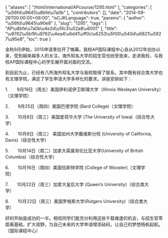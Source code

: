 {
    "aliases": [
        "/html/international/APcourse/1295.html"
    ],
    "categories": [
        "\u56fd\u9645\u8bfe\u7a0b"
    ],
    "contributors": [],
    "date": "2014-09-26T00:00:00+08:00",
    "isCJKLanguage": true,
    "params": {
        "author": "\u56fd\u9645\u90e8"
    },
    "slug": "1295",
    "tags": [
        "AP\u8bfe\u7a0b\u4e2d\u5fc3\u52a8\u6001"
    ],
    "title": "\u9762\u5bf9\u9762\u4ea4\u6d41\uff0c\u6253\u5f00\u540d\u6821\u5927\u95e8",
    "toc": true
}

金秋9月伊始，2015申请季拉开了帷幕。我校AP国际课程中心自从2012年创办以来，受到越来越多人的关注，海外知名大学的招生官也纷至沓来，走进我校，与我校AP国际课程中心的学生展开面对面的交流。




到目前为止，已经有八所海外知名大学与我校取得了联系，其中既有综合类大学也有文理学院，满足了学生申请大学多样化的要求。讲座安排如下：




1.       9月19日（周五）美国伊利诺伊卫斯理大学（Illinois Wesleyan University）（文理学院）    




2.       9月25日（周四）美国巴德学院 (Bard College)（文理学院）                  




3.       10月8日（周三）美国爱荷华大学 (The University of Iowa)（综合性大学）                 




4.       10月8日（周三）
美国加州大学戴维斯分校 (University of California, Davis)（综合性大学）        




5.       10月14日（周二）加拿大英属哥伦比亚大学(University of British Columbia)（综合性大学）     




6.       10月16日（周四）美国伍斯特学院 (College of Wooster)（文理学院）               




7.       10月22日（周三）加拿大皇后大学 (Queen’s University)（综合类大学）                   




8.       10月22日（周三）美国罗格斯大学(Rutgers University)（综合类大学）              




好的开始是成功的一半。相信同学们能充分利用这些千载难逢的机会，与招生官零距离基础，扩大视野，为自己未来的大学申请增添砝码，让自己的梦想杨帆起航。（国际课程中心）


